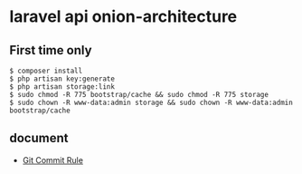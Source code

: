 # laravel api onion-architecture
## First time only
```shell
$ composer install
$ php artisan key:generate
$ php artisan storage:link
$ sudo chmod -R 775 bootstrap/cache && sudo chmod -R 775 storage
$ sudo chown -R www-data:admin storage && sudo chown -R www-data:admin bootstrap/cache
```

## document
- [Git Commit Rule](./docs/markdown/git-commit.md)
